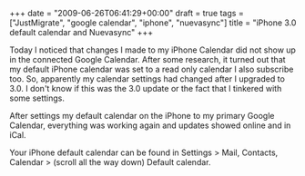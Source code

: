 +++
date = "2009-06-26T06:41:29+00:00"
draft = true
tags = ["JustMigrate", "google calendar", "iphone", "nuevasync"]
title = "iPhone 3.0 default calendar and Nuevasync"
+++
<p>Today I noticed that changes I made to my iPhone Calendar did not show up in the connected Google Calendar. After some research, it turned out that my default iPhone calendar was set to a read only calendar I also subscribe too. So, apparently my calendar settings had changed after I upgraded to 3.0. I don't know if this was the 3.0 update or the fact that I tinkered with some settings.</p>
<p>After settings my default calendar on the iPhone to my primary Google Calendar, everything was working again and updates showed online and in iCal.</p>
<p>Your iPhone default calendar can be found in Settings &gt; Mail, Contacts, Calendar &gt; (scroll all the way down) Default calendar.</p>